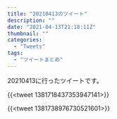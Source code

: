 ```yaml
---
title: "20210413のツイート"
description: ""
date: "2021-04-13T21:18:11Z"
thumbnail: ""
categories:
  - "Tweets"
tags:
  - "ツイートまとめ"
---
```

20210413に行ったツイートです。
<!--more-->
{{<tweet 1381718437353947141>}}

{{<tweet 1381738976730521601>}}

